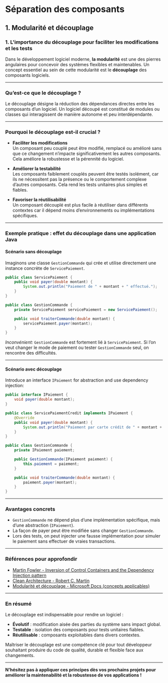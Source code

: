 # Séparation des composants

## 1. Modularité et découplage

### 1. L'importance du découplage pour faciliter les modifications et les tests

Dans le développement logiciel moderne, **la modularité** est une des pierres angulaires pour concevoir des systèmes flexibles et maintenables. Un concept essentiel au sein de cette modularité est le **découplage** des composants logiciels.

---

### Qu’est-ce que le découplage ?

Le découplage désigne la réduction des dépendances directes entre les composants d’un logiciel. Un logiciel découpé est constitué de modules ou classes qui interagissent de manière autonome et peu interdépendante.

---

### Pourquoi le découplage est-il crucial ?

- **Faciliter les modifications**  
  Un composant peu couplé peut être modifié, remplacé ou amélioré sans que ce changement n’impacte significativement les autres composants. Cela améliore la robustesse et la pérennité du logiciel.

- **Améliorer la testabilité**  
  Les composants faiblement couplés peuvent être testés isolément, car ils ne nécessitent pas la présence ou le comportement complexe d’autres composants. Cela rend les tests unitaires plus simples et fiables.

- **Favoriser la réutilisabilité**  
  Un composant découplé est plus facile à réutiliser dans différents contextes car il dépend moins d’environnements ou implémentations spécifiques.

---

### Exemple pratique : effet du découplage dans une application Java

#### Scénario sans découplage

Imaginons une classe `GestionCommande` qui crée et utilise directement une instance concrète de `ServicePaiement`.

```java
public class ServicePaiement {
    public void payer(double montant) {
        System.out.println("Paiement de " + montant + " effectué.");
    }
}

public class GestionCommande {
    private ServicePaiement servicePaiement = new ServicePaiement();

    public void traiterCommande(double montant) {
        servicePaiement.payer(montant);
    }
}
```

*Inconvénient:* `GestionCommande` est fortement lié à `ServicePaiement`. Si l’on veut changer le mode de paiement ou tester `GestionCommande` seul, on rencontre des difficultés.

---

#### Scénario avec découplage

Introduce an interface `IPaiement` for abstraction and use dependency injection:

```java
public interface IPaiement {
    void payer(double montant);
}

public class ServicePaiementCredit implements IPaiement {
    @Override
    public void payer(double montant) {
        System.out.println("Paiement par carte crédit de " + montant + " effectué.");
    }
}

public class GestionCommande {
    private IPaiement paiement;

    public GestionCommande(IPaiement paiement) {
        this.paiement = paiement;
    }

    public void traiterCommande(double montant) {
        paiement.payer(montant);
    }
}
```

---

### Avantages concrets

- `GestionCommande` ne dépend plus d’une implémentation spécifique, mais d’une abstraction (`IPaiement`).
- La façon de payer peut être modifiée sans changer `GestionCommande`.
- Lors des tests, on peut injecter une fausse implémentation pour simuler le paiement sans effectuer de vraies transactions.

---

### Références pour approfondir

- [Martin Fowler - Inversion of Control Containers and the Dependency Injection pattern](https://martinfowler.com/articles/injection.html)  
- [Clean Architecture - Robert C. Martin](https://www.informit.com/articles/article.aspx?p=2071811)  
- [Modularité et découplage - Microsoft Docs (concepts applicables)](https://docs.microsoft.com/en-us/dotnet/architecture/modern-web-apps-azure/common-web-application-architectures#modularity-and-decoupling)  

---

### En résumé

Le découplage est indispensable pour rendre un logiciel :

- **Évolutif** : modification aisée des parties du système sans impact global.
- **Testable** : isolation des composants pour tests unitaires fiables.
- **Réutilisable** : composants exploitables dans divers contextes.

Maîtriser le découplage est une compétence clé pour tout développeur souhaitant produire du code de qualité, durable et flexible face aux changements.

---

**N’hésitez pas à appliquer ces principes dès vos prochains projets pour améliorer la maintenabilité et la robustesse de vos applications !**